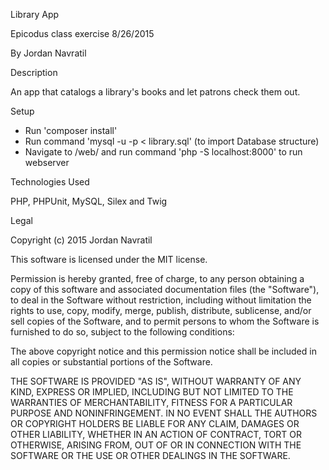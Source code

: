 Library App

Epicodus class exercise 8/26/2015

By Jordan Navratil

Description

An app that catalogs a library's books and let patrons check them out.

Setup

- Run 'composer install'
- Run command 'mysql -u <username> -p <password> < library.sql' (to import Database structure)
- Navigate to /web/ and run command 'php -S localhost:8000' to run webserver


Technologies Used

PHP, PHPUnit, MySQL, Silex and Twig

Legal

Copyright (c) 2015 Jordan Navratil

This software is licensed under the MIT license.

Permission is hereby granted, free of charge, to any person obtaining a copy of this software and associated documentation files (the "Software"), to deal in the Software without restriction, including without limitation the rights to use, copy, modify, merge, publish, distribute, sublicense, and/or sell copies of the Software, and to permit persons to whom the Software is furnished to do so, subject to the following conditions:

The above copyright notice and this permission notice shall be included in all copies or substantial portions of the Software.

THE SOFTWARE IS PROVIDED "AS IS", WITHOUT WARRANTY OF ANY KIND, EXPRESS OR IMPLIED, INCLUDING BUT NOT LIMITED TO THE WARRANTIES OF MERCHANTABILITY, FITNESS FOR A PARTICULAR PURPOSE AND NONINFRINGEMENT. IN NO EVENT SHALL THE AUTHORS OR COPYRIGHT HOLDERS BE LIABLE FOR ANY CLAIM, DAMAGES OR OTHER LIABILITY, WHETHER IN AN ACTION OF CONTRACT, TORT OR OTHERWISE, ARISING FROM, OUT OF OR IN CONNECTION WITH THE SOFTWARE OR THE USE OR OTHER DEALINGS IN THE SOFTWARE.
